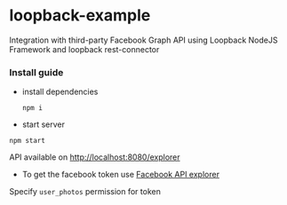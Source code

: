 # loopback-example

Integration with third-party Facebook Graph API using Loopback NodeJS Framework and loopback rest-connector


### Install guide

* install dependencies

  `npm i`
  
* start server

 `npm start`
  
API available on [http://localhost:8080/explorer](http://localhost:8080/explorer)
  
* To get the facebook token use [Facebook API explorer](https://developers.facebook.com/tools/explorer/)

Specify `user_photos` permission for token
